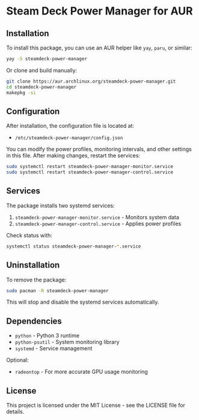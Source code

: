 # Steam Deck Power Manager for AUR

## Installation

To install this package, you can use an AUR helper like `yay`, `paru`, or similar:

```bash
yay -S steamdeck-power-manager
```

Or clone and build manually:

```bash
git clone https://aur.archlinux.org/steamdeck-power-manager.git
cd steamdeck-power-manager
makepkg -si
```

## Configuration

After installation, the configuration file is located at:
- `/etc/steamdeck-power-manager/config.json`

You can modify the power profiles, monitoring intervals, and other settings in this file.
After making changes, restart the services:

```bash
sudo systemctl restart steamdeck-power-manager-monitor.service
sudo systemctl restart steamdeck-power-manager-control.service
```

## Services

The package installs two systemd services:

1. `steamdeck-power-manager-monitor.service` - Monitors system data
2. `steamdeck-power-manager-control.service` - Applies power profiles

Check status with:
```bash
systemctl status steamdeck-power-manager-*.service
```

## Uninstallation

To remove the package:
```bash
sudo pacman -R steamdeck-power-manager
```

This will stop and disable the systemd services automatically.

## Dependencies

- `python` - Python 3 runtime
- `python-psutil` - System monitoring library
- `systemd` - Service management

Optional:
- `radeontop` - For more accurate GPU usage monitoring

## License

This project is licensed under the MIT License - see the LICENSE file for details.